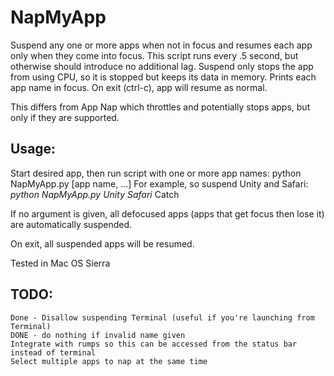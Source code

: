 # NapMyApp
Suspend any one or more apps when not in focus and resumes each app only when they come into focus.
This script runs every .5 second, but otherwise should introduce no additional lag. 
Suspend only stops the app from using CPU, so it is stopped but keeps its data in memory.
Prints each app name in focus. On exit (ctrl-c), app will resume as normal.

This differs from App Nap which throttles and potentially stops apps, but only if they are supported.

## Usage:

Start desired app, then run script with one or more app names:
python NapMyApp.py [app name, ...]
For example, so suspend Unity and Safari:
*python NapMyApp.py Unity Safari*
Catch

If no argument is given, all defocused apps (apps that get focus then lose it) are automatically suspended.

On exit, all suspended apps will be resumed.

Tested in Mac OS Sierra

## TODO:

    Done - Disallow suspending Terminal (useful if you're launching from Terminal)
    DONE - do nothing if invalid name given
    Integrate with rumps so this can be accessed from the status bar instead of terminal
    Select multiple apps to nap at the same time
